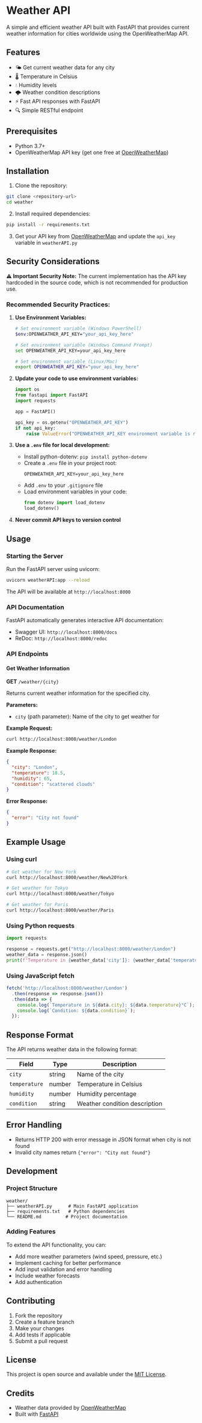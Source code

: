 # Weather API

A simple and efficient weather API built with FastAPI that provides current weather information for cities worldwide using the OpenWeatherMap API.

## Features

- 🌤️ Get current weather data for any city
- 🌡️ Temperature in Celsius 
- 💧 Humidity levels
- 🌩️ Weather condition descriptions
- ⚡ Fast API responses with FastAPI
- 🔍 Simple RESTful endpoint

## Prerequisites

- Python 3.7+
- OpenWeatherMap API key (get one free at [OpenWeatherMap](https://openweathermap.org/api))

## Installation

1. Clone the repository:
```bash
git clone <repository-url>
cd weather
```

2. Install required dependencies:
```bash
pip install -r requirements.txt
```

3. Get your API key from [OpenWeatherMap](https://openweathermap.org/api) and update the `api_key` variable in `weatherAPI.py`

## Security Considerations

**⚠️ Important Security Note:** The current implementation has the API key hardcoded in the source code, which is not recommended for production use.

### Recommended Security Practices:

1. **Use Environment Variables:**
   ```bash
   # Set environment variable (Windows PowerShell)
   $env:OPENWEATHER_API_KEY="your_api_key_here"
   
   # Set environment variable (Windows Command Prompt)
   set OPENWEATHER_API_KEY=your_api_key_here
   
   # Set environment variable (Linux/Mac)
   export OPENWEATHER_API_KEY="your_api_key_here"
   ```

2. **Update your code to use environment variables:**
   ```python
   import os
   from fastapi import FastAPI
   import requests

   app = FastAPI()

   api_key = os.getenv("OPENWEATHER_API_KEY")
   if not api_key:
       raise ValueError("OPENWEATHER_API_KEY environment variable is required")
   ```

3. **Use a `.env` file for local development:**
   - Install python-dotenv: `pip install python-dotenv`
   - Create a `.env` file in your project root:
     ```
     OPENWEATHER_API_KEY=your_api_key_here
     ```
   - Add `.env` to your `.gitignore` file
   - Load environment variables in your code:
     ```python
     from dotenv import load_dotenv
     load_dotenv()
     ```

4. **Never commit API keys to version control**

## Usage

### Starting the Server

Run the FastAPI server using uvicorn:

```bash
uvicorn weatherAPI:app --reload
```

The API will be available at `http://localhost:8000`

### API Documentation

FastAPI automatically generates interactive API documentation:
- Swagger UI: `http://localhost:8000/docs`
- ReDoc: `http://localhost:8000/redoc`

### API Endpoints

#### Get Weather Information

**GET** `/weather/{city}`

Returns current weather information for the specified city.

**Parameters:**
- `city` (path parameter): Name of the city to get weather for

**Example Request:**
```bash
curl http://localhost:8000/weather/London
```

**Example Response:**
```json
{
  "city": "London",
  "temperature": 18.5,
  "humidity": 65,
  "condition": "scattered clouds"
}
```

**Error Response:**
```json
{
  "error": "City not found"
}
```

## Example Usage

### Using curl
```bash
# Get weather for New York
curl http://localhost:8000/weather/New%20York

# Get weather for Tokyo  
curl http://localhost:8000/weather/Tokyo

# Get weather for Paris
curl http://localhost:8000/weather/Paris
```

### Using Python requests
```python
import requests

response = requests.get("http://localhost:8000/weather/London")
weather_data = response.json()
print(f"Temperature in {weather_data['city']}: {weather_data['temperature']}°C")
```

### Using JavaScript fetch
```javascript
fetch('http://localhost:8000/weather/London')
  .then(response => response.json())
  .then(data => {
    console.log(`Temperature in ${data.city}: ${data.temperature}°C`);
    console.log(`Condition: ${data.condition}`);
  });
```

## Response Format

The API returns weather data in the following format:

| Field | Type | Description |
|-------|------|-------------|
| `city` | string | Name of the city |
| `temperature` | number | Temperature in Celsius |
| `humidity` | number | Humidity percentage |
| `condition` | string | Weather condition description |

## Error Handling

- Returns HTTP 200 with error message in JSON format when city is not found
- Invalid city names return `{"error": "City not found"}`

## Development

### Project Structure
```
weather/
├── weatherAPI.py      # Main FastAPI application
├── requirements.txt   # Python dependencies
└── README.md         # Project documentation
```

### Adding Features

To extend the API functionality, you can:
- Add more weather parameters (wind speed, pressure, etc.)
- Implement caching for better performance
- Add input validation and error handling
- Include weather forecasts
- Add authentication

## Contributing

1. Fork the repository
2. Create a feature branch
3. Make your changes
4. Add tests if applicable
5. Submit a pull request

## License

This project is open source and available under the [MIT License](../LICENSE).

## Credits

- Weather data provided by [OpenWeatherMap](https://openweathermap.org/)
- Built with [FastAPI](https://fastapi.tiangolo.com/)